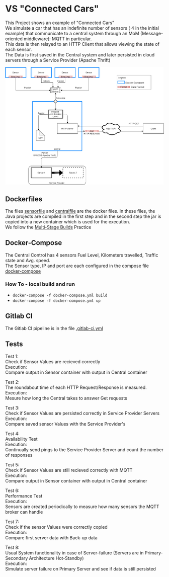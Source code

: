 # VS "Connected Cars" 
This Project shows an example of "Connected Cars"  
We simulate a car that has an indefinite number of sensors ( 4 in the initial example) that communicate to a central system through an MoM (Message-oriented middleware): MQTT in particular.  
This data is then relayed to an HTTP Client that allows viewing the state of each sensor.  
The Data is first saved in the Central system and later persisted in cloud servers through a Service Provider (Apache Thrift)  
  
![DesignDoc](./VS_Praktikum_Design.png)  
## Dockerfiles

The files [sensorfile](sensorfile) and [centralfile](centralfile) are the docker files. In these files, the Java projects are compiled in the first step and in the second step the jar is copied into a new container which is used for the execution.  
We follow the [Multi-Stage Builds](https://docs.docker.com/develop/develop-images/multistage-build/) Practice   

## Docker-Compose

The Central Control has 4 sensors Fuel Level, Kilometers travelled, Traffic state and Avg. speed.  
The Sensor type, IP and port are each configured in the compose file [docker-compose](docker-compose.yml )  

### How To - local build and run
- `docker-compose -f docker-compose.yml build`  
- `docker-compose -f docker-compose.yml up`  

## Gitlab CI
The Gitlab CI pipeline is in the file [.gitlab-ci.yml](.gitlab-ci.yml)  

## Tests

Test 1:  
Check if Sensor Values are recieved correctly  
Execution:  
Compare output in Sensor container with output in Central container  
  
Test 2:  
The roundabout time of each HTTP Request/Response is measured.  
Execution:  
Mesure how long the Central takes to answer Get requests  
  
Test 3:  
Check if Sensor Values are persisted correctly in Service Provider Servers  
Execution:  
Compare saved sensor Values with the Service Provider's  
  
Test 4:  
Availability Test  
Execution:  
Continually send pings to the Service Provider Server and count the number of responses   
  
Test 5:  
Check if Sensor Values are still recieved correctly with MQTT  
Execution:  
Compare output in Sensor container with output in Central container  
  
Test 6:  
Performance Test  
Execution:  
Sensors are created periodically to measure how many sensors the MQTT broker can handle  
  
Test 7:  
Check if the sensor Values were correctly copied  
Execution:  
Compare first server data with Back-up data  
  
Test 8:  
Usual System functionality in case of Server-failure (Servers are in Primary-Secondary Architecture Hot-Standby)  
Execution:  
Simulate server failure on Primary Server and see if data is still persisted   